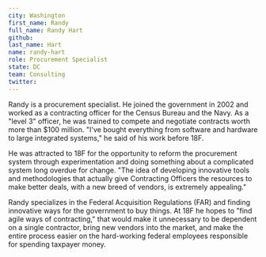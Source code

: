 ```yaml
---
city: Washington
first_name: Randy
full_name: Randy Hart
github:
last_name: Hart
name: randy-hart
role: Procurement Specialist
state: DC
team: Consulting
twitter:
---
```

Randy is a procurement specialist. He joined the government in 2002 and worked as a contracting officer for the Census Bureau and the Navy. As a "level 3" officer, he was trained to compete and negotiate contracts worth more than $100 million. "I've bought everything from software and hardware to large integrated systems," he said of his work before 18F.

He was attracted to 18F for the opportunity to reform the procurement system through experimentation and doing something about a complicated system long overdue for change. "The idea of developing innovative tools and methodologies that actually give Contracting Officers the resources to make better deals, with a new breed of vendors, is extremely appealing."

Randy specializes in the Federal Acquisition Regulations (FAR) and finding innovative ways for the government to buy things. At 18F he hopes to "find agile ways of contracting," that would make it unnecessary to be dependent on a single contractor, bring new vendors into the market, and make the entire process easier on the hard-working federal employees responsible for spending taxpayer money.

